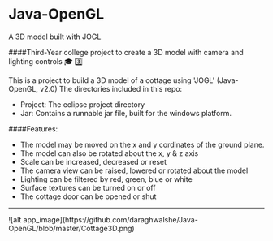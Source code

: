 # Java-OpenGL
A 3D model built with JOGL  

####Third-Year college project to create a 3D model with camera and lighting controls :mortar_board: :three:  

This is a project to build a 3D model of a cottage using 'JOGL' (Java-OpenGL, v2.0)
The directories included in this repo:  
* Project: The eclipse project directory
* Jar: Contains a runnable jar file, built for the windows platform.  

####Features:  
- The model may be moved on the x and y cordinates of the ground plane.
- The model can also be rotated about the x, y & z axis
- Scale can be increased, decreased or reset
- The camera view can be raised, lowered or rotated about the model  
- Lighting can be filtered by red, green, blue or white
- Surface textures can be turned on or off
- The cottage door can be opened or shut

<hr/>
![alt app_image](https://github.com/daraghwalshe/Java-OpenGL/blob/master/Cottage3D.png)

